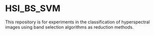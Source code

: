 # HSI_BS_SVM
This repository is for experiments in the classification of hyperspectral images using band selection algorithms as reduction methods. 
